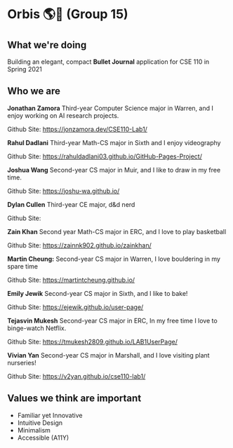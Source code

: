# Orbis 🌎📓 (Group 15)

## What we're doing
Building an elegant, compact **Bullet Journal** application for CSE 110 in Spring 2021

## Who we are
**Jonathan Zamora**
Third-year Computer Science major in Warren, and I enjoy working on AI research projects.

Github Site: https://jonzamora.dev/CSE110-Lab1/

**Rahul Dadlani**
Third-year Math-CS major in Sixth and I enjoy videography

Github Site: https://rahuldadlani03.github.io/GitHub-Pages-Project/

**Joshua Wang**
Second-year CS major in Muir, and I like to draw in my free time.

Github Site: https://joshu-wa.github.io/

**Dylan Cullen**
Third-year CE major, d&d nerd

Github Site:

**Zain Khan**
Second year Math-CS major in ERC, and I love to play basketball 


Github Site: https://zainnk902.github.io/zainkhan/

**Martin Cheung:** 
Second-year CS major in Warren, I love bouldering in my spare time

Github Site: https://martintcheung.github.io/

**Emily Jewik**
Second-year CS major in Sixth, and I like to bake!

Github Site: https://ejewik.github.io/user-page/

**Tejasvin Mukesh**
Second-year CS major in ERC, In my free time I love to binge-watch Netflix.

Github Site: https://tmukesh2809.github.io/LAB1UserPage/

**Vivian Yan**
Second-year CS major in Marshall, and I love visiting plant nurseries!

Github Site: https://v2yan.github.io/cse110-lab1/

## Values we think are important	

- Familiar yet Innovative
- Intuitive Design
- Minimalism
- Accessible (A11Y)
